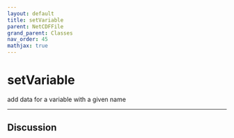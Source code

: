 ```yaml
---
layout: default
title: setVariable
parent: NetCDFFile
grand_parent: Classes
nav_order: 45
mathjax: true
---
```


#  setVariable

add data for a variable with a given name


---

## Discussion

  
